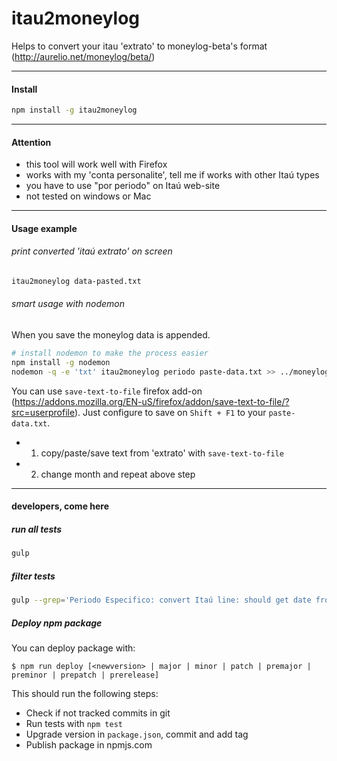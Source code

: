 itau2moneylog
==========================

Helps to convert your itau 'extrato' to moneylog-beta's format (http://aurelio.net/moneylog/beta/)

----------------

#### Install


```sh
npm install -g itau2moneylog
```

----------------

#### Attention

- this tool will work well with Firefox
- works with my 'conta personalite', tell me if works with other Itaú types
- you have to use "por periodo" on Itaú web-site
- not tested on windows or Mac

----------------

#### Usage example

###### print converted 'itaú extrato' on screen

```sh
itau2moneylog data-pasted.txt
```

###### smart usage with nodemon

When you save the moneylog data is appended.

```sh
# install nodemon to make the process easier
npm install -g nodemon
nodemon -q -e 'txt' itau2moneylog periodo paste-data.txt >> ../moneylog-beta/txt/dados.txt
```

You can use `save-text-to-file` firefox add-on (https://addons.mozilla.org/EN-uS/firefox/addon/save-text-to-file/?src=userprofile).
Just configure to save on `Shift + F1` to your `paste-data.txt`.

 * 1) copy/paste/save text from 'extrato' with `save-text-to-file`
 * 2) change month and repeat above step

----------------

#### developers, come here

##### run all tests

```sh
gulp
```

##### filter tests

```sh
gulp --grep='Periodo Especifico: convert Itaú line: should get date from begining'
```

##### Deploy npm package

You can deploy package with:

```shell
$ npm run deploy [<newversion> | major | minor | patch | premajor | preminor | prepatch | prerelease]
```

This should run the following steps:

  - Check if not tracked commits in git
  - Run tests with `npm test`
  - Upgrade version in `package.json`, commit and add tag
  - Publish package in npmjs.com
